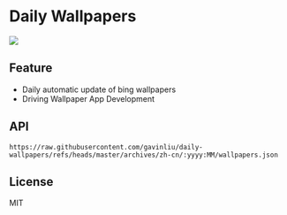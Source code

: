 # Daily Wallpapers
  
![](https://www.bing.com/th?id=OHR.NestingMonarch_ZH-CN7848166951_UHD.jpg)

## Feature

- Daily automatic update of bing wallpapers
- Driving Wallpaper App Development

## API

```
https://raw.githubusercontent.com/gavinliu/daily-wallpapers/refs/heads/master/archives/zh-cn/:yyyy:MM/wallpapers.json
```

## License

MIT
  